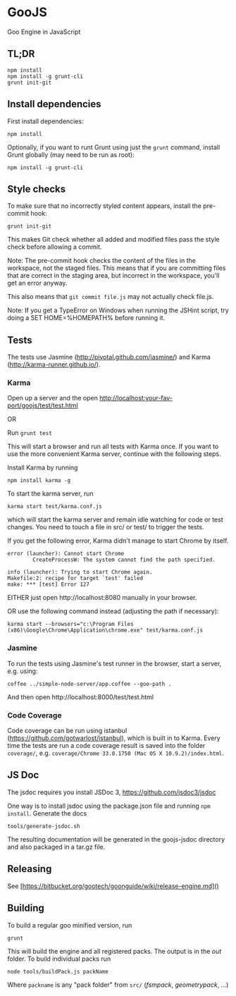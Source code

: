 GooJS
=====

Goo Engine in JavaScript


TL;DR
-----

    npm install
    npm install -g grunt-cli
    grunt init-git


Install dependencies
--------------------

First install dependencies:

    npm install

Optionally, if you want to runt Grunt using just the `grunt` command,
install Grunt globally (may need to be run as root):

    npm install -g grunt-cli


Style checks
------------

To make sure that no incorrectly styled content appears, install the pre-commit hook:

    grunt init-git

This makes Git check whether all added and modified files pass the style check
before allowing a commit.

Note: The pre-commit hook checks the content of the files in the workspace, not the staged files. This means that if you are committing files that are correct in the staging area, but incorrect in the workspace, you'll get an error anyway.

This also means that `git commit file.js` may not actually check file.js.

Note: If you get a TypeError on Windows when running the JSHint script, try doing a SET HOME=%HOMEPATH% before running it.


Tests
-----

The tests use Jasmine (http://pivotal.github.com/jasmine/) and Karma (http://karma-runner.github.io/).


### Karma

Open up a server and the open [http://localhost:your-fav-port/goojs/test/test.html]()

OR

Run `grunt test`

This will start a browser and run all tests with Karma once. If you want to use the more convenient Karma server, continue with the following steps.

Install Karma by running

    npm install karma -g

To start the karma server, run

    karma start test/karma.conf.js

which will start the karma server and remain idle watching for code or test changes.
You need to touch a file in src/ or test/ to trigger the tests.

If you get the following error, Karma didn't manage to start Chrome by itself.

    error (launcher): Cannot start Chrome
            CreateProcessW: The system cannot find the path specified.

    info (launcher): Trying to start Chrome again.
    Makefile:2: recipe for target `test' failed
    make: *** [test] Error 127

EITHER just open http://localhost:8080 manually in your browser.

OR use the following command instead (adjusting the path if necessary):

    karma start --browsers="c:\Program Files (x86)\Google\Chrome\Application\chrome.exe" test/karma.conf.js

### Jasmine

To run the tests using Jasmine's test runner in the browser, start a server, e.g. using:

    coffee ../simple-node-server/app.coffee --goo-path .

And then open http://localhost:8000/test/test.html

### Code Coverage

Code coverage can be run using istanbul (https://github.com/gotwarlost/istanbul), which is built in to Karma. Every time the tests are run a code coverage result is saved into the folder `coverage/`, e.g. `coverage/Chrome 33.0.1750 (Mac OS X 10.9.2)/index.html`.

JS Doc
------

The jsdoc requires you install JSDoc 3, https://github.com/jsdoc3/jsdoc

One way is to install jsdoc using the package.json file and running `npm install`. Generate the docs

    tools/generate-jsdoc.sh

The resulting documentation will be generated in the goojs-jsdoc directory and also packaged in a tar.gz file.

## Releasing

See [https://bitbucket.org/gootech/goonguide/wiki/release-engine.md]()

## Building

To build a regular goo minified version, run

	grunt

This will build the engine and all registered packs. The output is in the *out* folder. To build individual packs run

    node tools/buildPack.js packName

Where `packname` is any "pack folder" from `src/` (*fsmpack*, *geometrypack*, ...)
